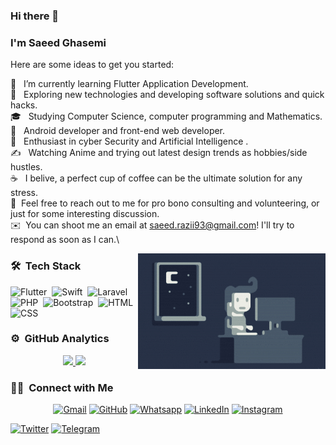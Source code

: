 
### Hi there 👋
### I'm Saeed Ghasemi


Here are some ideas to get you started:

🔭 &nbsp; I’m currently learning Flutter Application Development.\
🤔 &nbsp; Exploring new technologies and developing software solutions and quick hacks.\
🎓 &nbsp; Studying Computer Science, computer programming and Mathematics.\
💼 &nbsp; Android developer and front-end web developer.\
🌱 &nbsp; Enthusiast in cyber Security and Artificial Intelligence .\
✍️ &nbsp; Watching Anime and trying out latest design trends as hobbies/side hustles.\
☕ &nbsp; I belive, a perfect cup of coffee can be the ultimate solution for any stress.\
💬 &nbsp;Feel free to reach out to me for pro bono consulting and volunteering, or just for some interesting discussion.\
✉️ &nbsp;You can shoot me an email at saeed.razii93@gmail.com! I'll try to respond as soon as I can.\
<!--📄 &nbsp;Please have a look at my [Résumé](https://www.adityavsingh.com/resume.html) for more details about me. I'm open to feedback and suggestions!-->

<img alt="Night Coding" src="https://raw.githubusercontent.com/AVS1508/AVS1508/master/assets/Night-Coding.gif" align="right"/>

### 🛠 &nbsp;Tech Stack
![Flutter](https://img.shields.io/badge/-flutter-05122A?style=flat&logo=flutter&logoColor=5BC3EF)&nbsp;
![Swift](https://img.shields.io/badge/-swift-05122A?style=flat&logo=swift&logoColor=F05137)&nbsp;
![Laravel](https://img.shields.io/badge/-Laravel-05122A?style=flat&logo=Laravel&logoColor=F05340)&nbsp;
![PHP](https://img.shields.io/badge/-PHP-05122A?style=flat&logo=PHP&logoColor=AEB2D5)&nbsp;
![Bootstrap](https://img.shields.io/badge/-Bootstrap-05122A?style=flat&logo=bootstrap&logoColor=563D7C)&nbsp;
![HTML](https://img.shields.io/badge/-HTML-05122A?style=flat&logo=HTML5)&nbsp;
![CSS](https://img.shields.io/badge/-CSS-05122A?style=flat&logo=CSS3&logoColor=1572B6)&nbsp;

### ⚙️ &nbsp;GitHub Analytics

<p align="center">
<a href="https://github.com/sgsm74">
  <img height="180em" src="https://github-readme-stats-eight-theta.vercel.app/api?username=sgsm74&show_icons=true&theme=algolia&include_all_commits=true&count_private=true"/>
  <img height="180em" src="https://github-readme-stats-eight-theta.vercel.app/api/top-langs/?username=sgsm74&layout=compact&langs_count=8&theme=algolia"/>
</a>
</p>

### 🤝🏻 &nbsp;Connect with Me

<p align="center">
	<a href="mailto:saeed.razii93@gmail.com"><img img src="https://img.shields.io/badge/gmail-%23EA4335.svg?style=plastic&logo=gmail&logoColor=white" alt="Gmail"/></a>
	<a href="https://github.com/sgsm74"><img src="https://img.shields.io/badge/github-%23181717.svg?style=plastic&logo=github&logoColor=white" alt="GitHub"/></a>
	<a href="https://wa.me/+989375743511"><img src="https://img.shields.io/badge/whatsapp-%2325D366.svg?style=plastic&logo=whatsapp&logoColor=white" alt="Whatsapp"/></a>
	<a href="https://www.linkedin.com/in/sgsm74/"><img src="https://img.shields.io/badge/linkedin-%230A66C2.svg?style=plastic&logo=linkedin&logoColor=white" alt="LinkedIn"/></a>
	<a href="https://www.instagram.com/sgsm74/"><img src="https://img.shields.io/badge/instagram-%23E4405F.svg?style=plastic&logo=instagram&logoColor=white" alt="Instagram"/></a>
	
<a href="https://www.twitter.com/sgsm74/"><img src="https://img.shields.io/badge/twitter-%23E4405F.svg?style=plastic&logo=instagram&logoColor=white" alt="Twitter"/></a>
	<a href="https://t.me/sgsm74/"><img src="https://img.shields.io/badge/telegram-%23E4405F.svg?style=plastic&logo=instagram&logoColor=white" alt="Telegram"/></a>
</p>

